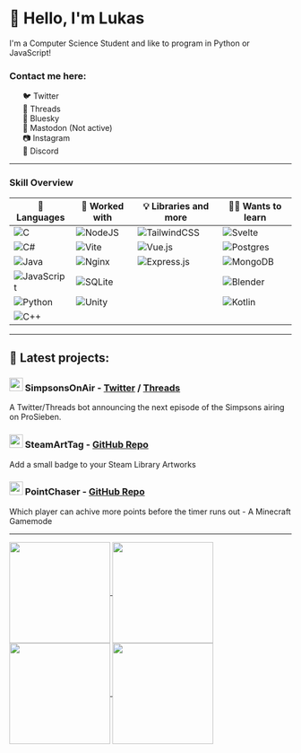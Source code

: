 # 👋 Hello, I'm Lukas

I'm a Computer Science Student and like to program in Python or JavaScript!

### Contact me here:
<ul style="list-style: none !important;">
  <li>🐦 <a style="text-decoration: none !important;" href="https://twitter.com/derLesh">Twitter</a></li>
  <li>🧵 <a style="text-decoration: none !important;" href="https://threads.com/der.lesh">Threads</a></li>
  <li>🦋 <a style="text-decoration: none !important;" href="https://bsky.app/profile/lesh.me">Bluesky</a></li>
  <li>🐘 <a style="text-decoration: none !important;" href="https://mstdn.social/@Lesh">Mastodon (Not active)</a></li>
  <li>📷 <a style="text-decoration: none !important;" href="https://instagram.com/derLesh">Instagram</a></li>
  <li>👾 <a style="text-decoration: none !important;" href="https://discord.com/invite/5cyqjrP">Discord</a></li>
</ul>

<!--
<img height="50" src="https://github.com/derLesh/derLesh/blob/main/icons/twitter.png?raw=true" />
<img height="50" src="https://github.com/derLesh/derLesh/blob/main/icons/instagram.png?raw=true" />
<img height="50" src="https://github.com/derLesh/derLesh/blob/main/icons/discord.png?raw=true" />
-->
---
  
### Skill Overview

| 💬 Languages | 🔧 Worked with | 💡 Libraries and more | 👨‍💻 Wants to learn |
| ------------ | --------------- | --------------------- | ----------------- | 
| ![C](https://img.shields.io/badge/c-%2300599C.svg?style=for-the-badge&logo=c&logoColor=white) | ![NodeJS](https://img.shields.io/badge/node.js-6DA55F?style=for-the-badge&logo=node.js&logoColor=white) | ![TailwindCSS](https://img.shields.io/badge/tailwindcss-%2338B2AC.svg?style=for-the-badge&logo=tailwind-css&logoColor=white) | ![Svelte](https://img.shields.io/badge/svelte-%23f1413d.svg?style=for-the-badge&logo=svelte&logoColor=white) |
| ![C#](https://img.shields.io/badge/c%23-%23239120.svg?style=for-the-badge&logo=c-sharp&logoColor=white) | ![Vite](https://img.shields.io/badge/vite-%23646CFF.svg?style=for-the-badge&logo=vite&logoColor=white) | ![Vue.js](https://img.shields.io/badge/vuejs-%2335495e.svg?style=for-the-badge&logo=vuedotjs&logoColor=%234FC08D) | ![Postgres](https://img.shields.io/badge/postgres-%23316192.svg?style=for-the-badge&logo=postgresql&logoColor=white) |
| ![Java](https://img.shields.io/badge/java-%23ED8B00.svg?style=for-the-badge&logo=java&logoColor=white) | ![Nginx](https://img.shields.io/badge/nginx-%23009639.svg?style=for-the-badge&logo=nginx&logoColor=white) | ![Express.js](https://img.shields.io/badge/express.js-%23404d59.svg?style=for-the-badge&logo=express&logoColor=%2361DAFB) | ![MongoDB](https://img.shields.io/badge/MongoDB-%234ea94b.svg?style=for-the-badge&logo=mongodb&logoColor=white) |
| ![JavaScript](https://img.shields.io/badge/javascript-%23323330.svg?style=for-the-badge&logo=javascript&logoColor=%23F7DF1E) | ![SQLite](https://img.shields.io/badge/sqlite-%2307405e.svg?style=for-the-badge&logo=sqlite&logoColor=white) | | ![Blender](https://img.shields.io/badge/blender-%23F5792A.svg?style=for-the-badge&logo=blender&logoColor=white) |
| ![Python](https://img.shields.io/badge/python-3670A0?style=for-the-badge&logo=python&logoColor=ffdd54) | ![Unity](https://img.shields.io/badge/unity-%23000000.svg?style=for-the-badge&logo=unity&logoColor=white) | | ![Kotlin](https://img.shields.io/badge/kotlin-%237F52FF.svg?style=for-the-badge&logo=kotlin&logoColor=white) |
| ![C++](https://img.shields.io/badge/C%2B%2B-2ea44f?style=for-the-badge&logo=cplusplus&logoColor=white)

---

## 🔧 Latest projects:

### <img width="24" src="https://cdn.jsdelivr.net/gh/devicons/devicon/icons/python/python-original.svg" /> SimpsonsOnAir - [Twitter](https://twitter.com/SimpsonsOnAir) / [Threads](https://www.threads.net/@simpsonsonair)
A Twitter/Threads bot announcing the next episode of the Simpsons airing on ProSieben.


### <img width="24" src="https://cdn.jsdelivr.net/gh/devicons/devicon/icons/svelte/svelte-original.svg" /> SteamArtTag - [GitHub Repo](https://github.com/derLesh/SteamArtTag)
Add a small badge to your Steam Library Artworks

### <img width="24" src="https://cdn.jsdelivr.net/gh/devicons/devicon/icons/java/java-original.svg" /> PointChaser - [GitHub Repo](https://github.com/derLesh/PointChaser)
Which player can achive more points before the timer runs out - A Minecraft Gamemode

---

<a href="https://github.com/anuraghazra/github-readme-stats#gh-dark-mode-only">
  <img height=180 align="center" src="https://github-readme-stats.vercel.app/api?username=derlesh&hide_title=true&theme=dark#gh-dark-mode-only" />
</a>
<a href="https://github.com/anuraghazra/convoychat#gh-dark-mode-only">
  <img height=180 align="center" src="https://github-readme-stats.vercel.app/api/top-langs?username=derlesh&layout=compact&langs_count=8&card_width=320&theme=dark#gh-dark-mode-only" />
</a>

<a href="https://github.com/anuraghazra/github-readme-stats#gh-light-mode-only">
  <img height=180 align="center" src="https://github-readme-stats.vercel.app/api?username=derlesh#gh-light-mode-only" />
</a>
<a href="https://github.com/anuraghazra/convoychat#gh-light-mode-only">
  <img height=180 align="center" src="https://github-readme-stats.vercel.app/api/top-langs?username=derlesh&layout=compact&langs_count=8&card_width=320#gh-light-mode-only" />
</a>
